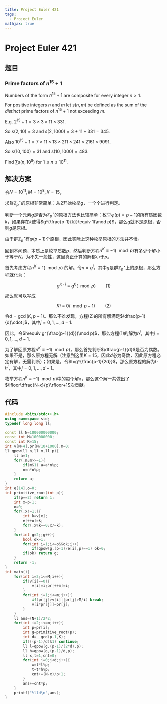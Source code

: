 ```yaml
---
title: Project Euler 421
tags:
  - Project Euler
mathjax: true
---
```

<escape><!-- more --></escape>
    
# Project Euler 421
## 题目
### Prime factors of $n^{15}+1$



Numbers of the form $n^{15}+1$ are composite for every integer $n > 1$.

For positive integers $n$ and $m$ let $s(n,m)$ be defined as the sum of the *distinct* prime factors of $n^{15}+1$ not exceeding $m$.

E.g. $2^{15}+1 = 3\times3\times11\times331$.

So $s(2,10) = 3$ and $s(2,1000) = 3+11+331 = 345$.

Also $10^{15}+1 = 7\times11\times13\times211\times241\times2161\times9091$.

So $s(10,100) = 31$ and $s(10,1000) = 483$.

Find $\sum s(n,10^8)$ for $1 \le n \le 10^{11}$.



## 解决方案

令$N=10^{11},M=10^8,K=15$。

求群$\mathbb{Z}_p^{\star}$的原根非常简单：从$2$开始枚举$g$，一个个进行判定。

判断一个元素$g$是否为$\mathbb{Z}_p^{\star}$的原根方法也比较简单：枚举$\varphi(p)=p-1$的所有质因数$k$，如果存在$k$使得$g^{\frac{p-1}{k}}\equiv 1(\mod p)$，那么$g$就不是原根，否则$g$是原根。

由于群$\mathbb{Z}_p^{\star}$有$\varphi(p-1)$个原根，因此实际上这种枚举原根的方法并不慢。

回到本问题，本质上是枚举质数$p$，然后判断方程$n^{K}\equiv -1(\mod p)$有多少个解小于等于$N$。为不失一般性，这里真正计算的解都小于$p$。

首先考虑方程$n^{K}\equiv 1(\mod p)$ 的解。令$n=g^i$，其中$g$是群$\mathbb{Z}_p^{\star}$上的原根，那么方程就化为：

$$g^{K\cdot i}\equiv g^0(\mod p)\qquad(1)$$

那么就可以写成

$$Ki\equiv 0(\mod p-1)\qquad(2)$$

令$d=\gcd(K,p-1)$。那么不难发现，方程$(2)$的所有解满足$\dfrac{p-1}{d}\cdot j$，其中$j=0,1,\dots,d-1.$

因此，令$h\equiv g^{\frac{p-1}{d}}(\mod p)$，那么方程$(1)$的解为$h^j$，其中$j=0,1,\dots,d-1.$

为了解回原方程$n^{K}\equiv -1(\mod p)$，那么首先判断$\dfrac{p-1}{d}$是否为偶数。如果不是，那么原方程无解（注意到这里$K=15$，因此$d$必为奇数，因此原方程必定有解，无需判断）；如果是，令$l=g^{\frac{p-1}{2d}}$，那么原方程的解为$l\cdot h^j$，其中$j=0,1,\dots,d-1$。

枚举方程$n^{K}\equiv -1(\mod p)$中的每个解$x$，那么这个解一共做出了$\lfloor\dfrac{N-x}{p}\rfloor+1$次贡献。
## 代码


```C++
#include <bits/stdc++.h>
using namespace std;
typedef long long ll;

const ll N=100000000000;
const int M=100000000;
const int K=15;
int v[M+4],pr[M/10+1000],m=0;
ll qpow(ll n,ll m,ll p){
    ll a=1;
    for(;m;m>>=1){
        if(m&1) a=a*n%p;
        n=n*n%p;
    }
    return a;
}
int e[14],o=0;
int primitive_root(int p){
    if(p==2) return 1;
    int x=p-1;
    o=0;
    for(;x!=1;){
        int k=v[x];
        e[++o]=k;
        for(;x%k==0;x/=k);
    }
    for(int g=2;;g++){
        bool ok=1;
        for(int i=1;i<=o&&ok;i++)
            if(qpow(g,(p-1)/e[i],p)==1) ok=0;
        if(ok) return g;
    }
    return -1;
}
int main(){
    for(int i=2;i<=M;i++){
        if(v[i]==0){
            v[i]=i;pr[++m]=i;
        }
        for(int j=1;j<=m;j++){
            if(pr[j]>v[i]||pr[j]>M/i) break;
            v[i*pr[j]]=pr[j];
        }
    }
    ll ans=(N+1)/2*2;
    for(int i=2;i<=m;i++){
        int p=pr[i];
        int g=primitive_root(p);
        int d=__gcd(p-1,K);
        if(((p-1)/d)&1) continue;
        ll l=qpow(g,(p-1)/(2*d),p);
        ll h=qpow(g,(p-1)/d,p);
        ll x,t=1,cnt=0;
        for(int j=0;j<d;j++){
            x=l*t%p;
            t=t*h%p;
            cnt+=(N-x)/p+1;
        }
        ans+=cnt*p;
    }
    printf("%lld\n",ans);
}

```